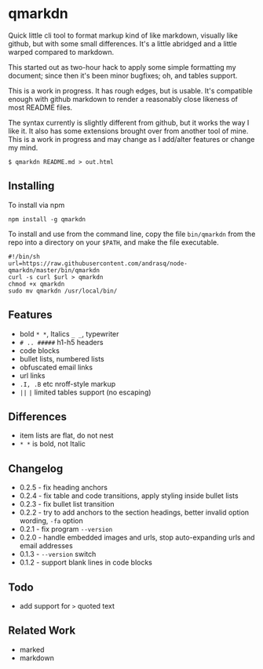 qmarkdn
=======

Quick little cli tool to format markup kind of like markdown, visually like github, but with some
small differences.  It's a little abridged and a little warped compared to markdown.

This started out as two-hour hack to apply some simple formatting my document; since then
it's been minor bugfixes; oh, and tables support.

This is a work in progress.  It has rough edges, but is usable.  It's compatible enough
with github markdown to render a reasonably close likeness of most README files.

The syntax currently is slightly different from github, but it works the way I like it.  It
also has some extensions brought over from another tool of mine.  This is a work in progress
and may change as I add/alter features or change my mind.


    $ qmarkdn README.md > out.html


Installing
----------

To install via npm

    npm install -g qmarkdn

To install and use from the command line, copy the file `bin/qmarkdn` from the repo
into a directory on your `$PATH`, and make the file executable.

    #!/bin/sh
    url=https://raw.githubusercontent.com/andrasq/node-qmarkdn/master/bin/qmarkdn
    curl -s curl $url > qmarkdn
    chmod +x qmarkdn
    sudo mv qmarkdn /usr/local/bin/


Features
--------

- bold `* *`, Italics `_ _`, typewriter `` ``
- `# .. #####` h1-h5 headers
- code blocks
- bullet lists, numbered lists
- obfuscated email links
- url links
- `.I, .B` etc nroff-style markup
- `||` `|` limited tables support (no escaping)


Differences
-----------

- item lists are flat, do not nest
- `* *` is bold, not Italic


Changelog
---------

- 0.2.5 - fix heading anchors
- 0.2.4 - fix table and code transitions, apply styling inside bullet lists
- 0.2.3 - fix bullet list transition
- 0.2.2 - try to add anchors to the section headings, better invalid option wording, `-fa` option
- 0.2.1 - fix program `--version`
- 0.2.0 - handle embedded []() images and urls, stop auto-expanding urls and email addresses
- 0.1.3 - `--version` switch
- 0.1.2 - support blank lines in code blocks


Todo
----

- add support for `>` quoted text


Related Work
------------

- marked
- markdown
